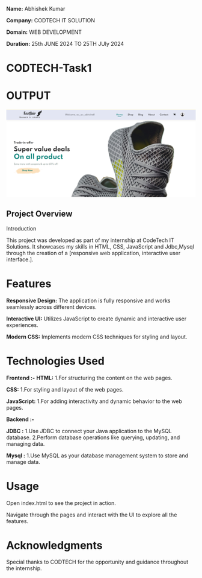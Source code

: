 **Name:** Abhishek Kumar  

**Company:** CODTECH IT SOLUTION  

**Domain:** WEB DEVELOPMENT 

**Duration:** 25th JUNE 2024 TO 25TH JUly 2024

# CODTECH-Task1

# OUTPUT



![ss](ss.png)

## Project Overview ##
Introduction

This project was developed as part of my internship at CodeTech IT Solutions. It showcases my skills in HTML, CSS, JavaScript and Jdbc,Mysql through the creation of a [responsive web application, interactive user interface.].

# Features
**Responsive Design:** The application is fully responsive and works seamlessly across different devices.

**Interactive UI:** Utilizes JavaScript to create dynamic and interactive user experiences.

**Modern CSS:** Implements modern CSS techniques for styling and layout.

# Technologies Used
**Frontend :-**
**HTML:** 1.For structuring the content on the web pages.

**CSS:** 1.For styling and layout of the web pages.

**JavaScript:** 1.For adding interactivity and dynamic behavior to the web pages.

**Backend :-**

**JDBC :** 1.Use JDBC to connect your Java application to the MySQL database.
           2.Perform database operations like querying, updating, and managing data.

**Mysql :** 1.Use MySQL as your database management system to store and manage data.
            
# Usage
Open index.html to see the project in action.

Navigate through the pages and interact with the UI to explore all the features.
# Acknowledgments

Special thanks to CODTECH for the opportunity and guidance throughout the internship.
